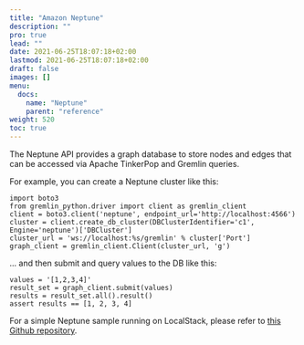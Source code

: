 ```yaml
---
title: "Amazon Neptune"
description: ""
pro: true
lead: ""
date: 2021-06-25T18:07:18+02:00
lastmod: 2021-06-25T18:07:18+02:00
draft: false
images: []
menu:
  docs:
    name: "Neptune"
    parent: "reference"
weight: 520
toc: true
---
```


The Neptune API provides a graph database to store nodes and edges that can be accessed via Apache TinkerPop and Gremlin queries.

For example, you can create a Neptune cluster like this:
```
import boto3
from gremlin_python.driver import client as gremlin_client
client = boto3.client('neptune', endpoint_url='http://localhost:4566')
cluster = client.create_db_cluster(DBClusterIdentifier='c1', Engine='neptune')['DBCluster']
cluster_url = 'ws://localhost:%s/gremlin' % cluster['Port']
graph_client = gremlin_client.Client(cluster_url, 'g')
```
... and then submit and query values to the DB like this:
```
values = '[1,2,3,4]'
result_set = graph_client.submit(values)
results = result_set.all().result()
assert results == [1, 2, 3, 4]
```

For a simple Neptune sample running on LocalStack, please refer to [this Github repository](https://github.com/localstack/localstack-pro-samples/tree/master/neptune-graph-db).
